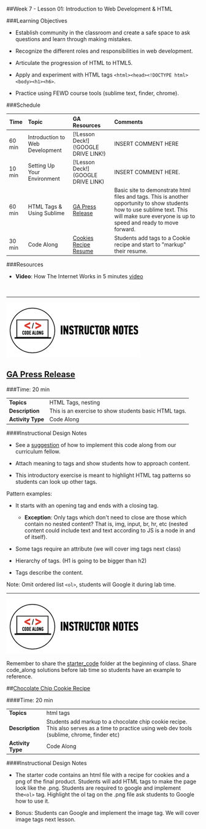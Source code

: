 ##Week 7 - Lesson 01: Introduction to Web Development & HTML


###Learning Objectives


*	Establish community in the classroom and create a safe space to ask questions and learn through making mistakes.

*	Recognize the different roles and responsibilities in web development. 

*	Articulate the progression of HTML to HTML5.

*	Apply and experiment with HTML tags ```<html><head><!DOCTYPE html><body><h1><h6>```.

*	Practice using FEWD course tools (sublime text, finder, chrome).


###Schedule


| Time        | Topic| GA Resources | Comments |
| ------------- |:-------------|:-------------------|:----------------|
| 60 min |Introduction to Web Development| [!Lesson Deck!](!GOOGLE DRIVE LINK!)| INSERT COMMENT HERE|
| 10 min | Setting Up Your Environment | [!Lesson Deck!](GOOGLE DRIVE LINK)| INSERT COMMENT HERE.|
| 60 min |HTML Tags & Using Sublime| [GA Press Release](solution/ga_press_release)| Basic site to demonstrate html files and tags. This is another opportunity to show students how to use sublime text. This will make sure everyone is up to speed and ready to move forward.|
| 30 min | Code Along | [Cookies Recipe]()<br> [Resume]() | Students add tags to a Cookie recipe and start to "markup" their resume. |


###Resources

*	__Video__: How The Internet Works in 5 minutes [video](http://www.youtube.com/watch?v=7_LPdttKXPc)

<br>

---

![Code Demo](../../img/icons/instr_code_along.png)

## [GA Press Release](solution/ga_press_release)

###Time: 20 min

| | |
| ------------- |:-------------|
| __Topics__ | HTML Tags, nesting| 
| __Description__| This is an exercise to show students basic HTML tags.|   
|__Activity Type__| Code Along | 
 
 
####Instructional Design Notes

*	See a [suggestion](solution/ga_press_release/instr_notes.md) of how to implement this code along from our curriculum fellow.

*	Attach meaning to tags and show students how to approach content. 

*	This introductory exercise is meant to highlight HTML tag patterns so students can look up other tags. 

Pattern examples: 

*	It starts with an opening tag and ends with a closing tag.
	*	__Exception__: Only tags which don't need to close are those which contain no nested content? That is, img, input, br, hr, etc (nested content could include text and text according to JS is a node in and of itself).

*	Some tags require an attribute (we will cover img tags next class) 

*	Hierarchy of tags. (H1 is going to be bigger than h2)

*	Tags describe the content. 




Note: Omit ordered list ```<ol>```, students will Google it during lab time.

---
 

![Code Demo](../../img/icons/instr_code_along.png)

Remember to share the [starter_code](starter_code/) folder at the beginning of class. Share code_along solutions before lab time so students have an example to reference. 


##[Chocolate Chip Cookie Recipe](solution/cookie_recipe)

####Time: 20 min

| | |
| ------------- |:-------------|
| __Topics__ | html tags| 
| __Description__| Students add markup to a chocolate chip cookie recipe. This also serves as a time to practice using web dev tools (sublime, chrome, finder etc)|    
| __Activity Type__| Code Along | 


####Instructional Design Notes 

*	The starter code contains an html file with a recipe for cookies and a png of the final product. Students will add HTML tags to make the page look like the .png. Students are required to google and implement the```<ol>``` tag. Highlight  the ol tag on the .png file ask students to Google how to use it.

*	Bonus: Students can Google and implement the image tag. We will cover image tags next lesson.


